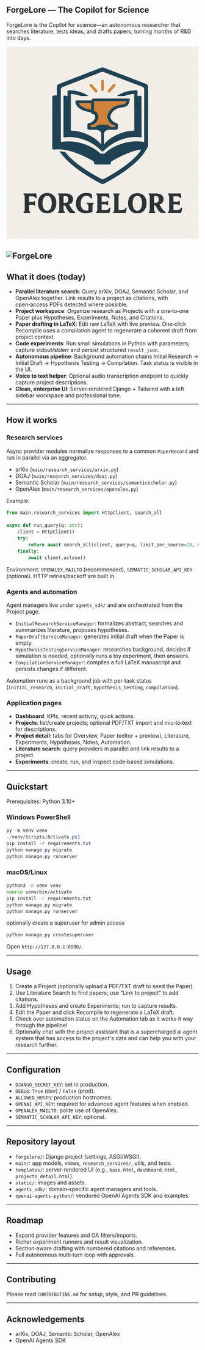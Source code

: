 ## ForgeLore — The Copilot for Science

ForgeLore is the Copilot for science—an autonomous researcher that searches literature, tests ideas, and drafts papers, turning months of R&D into days.

![ForgeLore](static/images/forge_lore_logo.png)

<!-- shield of the website! https://forgelore.ca -->

![ForgeLore](https://forgelore.ca)
---

## What it does (today)
- **Parallel literature search**: Query arXiv, DOAJ, Semantic Scholar, and OpenAlex together. Link results to a project as citations, with open‑access PDFs detected where possible.
- **Project workspace**: Organize research as Projects with a one‑to‑one Paper plus Hypotheses, Experiments, Notes, and Citations.
- **Paper drafting in LaTeX**: Edit raw LaTeX with live preview. One‑click Recompile uses a compilation agent to regenerate a coherent draft from project context.
- **Code experiments**: Run small simulations in Python with parameters; capture stdout/stderr and persist structured `result_json`.
- **Autonomous pipeline**: Background automation chains Initial Research → Initial Draft → Hypothesis Testing → Compilation. Task status is visible in the UI.
- **Voice to text helper**: Optional audio transcription endpoint to quickly capture project descriptions.
- **Clean, enterprise UI**: Server‑rendered Django + Tailwind with a left sidebar workspace and professional tone.

---

## How it works

### Research services
Async provider modules normalize responses to a common `PaperRecord` and run in parallel via an aggregator.

- arXiv (`main/research_services/arxiv.py`)
- DOAJ (`main/research_services/doaj.py`)
- Semantic Scholar (`main/research_services/semanticscholar.py`)
- OpenAlex (`main/research_services/openalex.py`)

Example:
```python
from main.research_services import HttpClient, search_all

async def run_query(q: str):
    client = HttpClient()
    try:
        return await search_all(client, query=q, limit_per_source=10, mailto="you@example.com")
    finally:
        await client.aclose()
```

Environment: `OPENALEX_MAILTO` (recommended), `SEMANTIC_SCHOLAR_API_KEY` (optional). HTTP retries/backoff are built in.

### Agents and automation
Agent managers live under `agents_sdk/` and are orchestrated from the Project page.

- `InitialResearchServiceManager`: formalizes abstract, searches and summarizes literature, proposes hypotheses.
- `PaperDraftServiceManager`: generates initial draft when the Paper is empty.
- `HypothesisTestingServiceManager`: researches background, decides if simulation is needed, optionally runs a toy experiment, then answers.
- `CompilationServiceManager`: compiles a full LaTeX manuscript and persists changes if different.

Automation runs as a background job with per‑task status (`initial_research`, `initial_draft`, `hypothesis_testing`, `compilation`).

### Application pages
- **Dashboard**: KPIs, recent activity, quick actions.
- **Projects**: list/create projects; optional PDF/TXT import and mic‑to‑text for descriptions.
- **Project detail**: tabs for Overview, Paper (editor + preview), Literature, Experiments, Hypotheses, Notes, Automation.
- **Literature search**: query providers in parallel and link results to a project.
- **Experiments**: create, run, and inspect code‑based simulations.

---

## Quickstart

Prerequisites: Python 3.10+

### Windows PowerShell
```powershell
py -m venv venv
./venv/Scripts/Activate.ps1
pip install -r requirements.txt
python manage.py migrate
python manage.py runserver
```

### macOS/Linux
```bash
python3 -m venv venv
source venv/bin/activate
pip install -r requirements.txt
python manage.py migrate
python manage.py runserver
```

optionally create a superuser for admin access
```bash
python manage.py createsuperuser
```

Open `http://127.0.0.1:8000/`.

---

## Usage
1. Create a Project (optionally upload a PDF/TXT draft to seed the Paper).
2. Use Literature Search to find papers; use “Link to project” to add citations.
3. Add Hypotheses and create Experiments; run to capture results.
4. Edit the Paper and click Recompile to regenerate a LaTeX draft.
5. Check over automation status on the Automation tab as it works it way through the pipeline!
6. Optionally chat with the project assistant that is a supercharged ai agent system that has access to the project's data and can help you with your research further.

---

## Configuration
- `DJANGO_SECRET_KEY`: set in production.
- `DEBUG`: `True` (dev) / `False` (prod).
- `ALLOWED_HOSTS`: production hostnames.
- `OPENAI_API_KEY`: required for advanced agent features when enabled.
- `OPENALEX_MAILTO`: polite use of OpenAlex.
- `SEMANTIC_SCHOLAR_API_KEY`: optional.

---

## Repository layout
- `forgelore/`: Django project (settings, ASGI/WSGI).
- `main/`: app models, views, `research_services/`, utils, and tests.
- `templates/`: server‑rendered UI (e.g., `base.html`, `dashboard.html`, `projects_detail.html`).
- `static/`: images and assets.
- `agents_sdk/`: domain‑specific agent managers and tools.
- `openai-agents-python/`: vendored OpenAI Agents SDK and examples.

---

## Roadmap
- Expand provider features and OA filters/imports.
- Richer experiment runners and result visualization.
- Section‑aware drafting with numbered citations and references.
- Full autonomous multi‑turn loop with approvals.

---

## Contributing
Please read `CONTRIBUTING.md` for setup, style, and PR guidelines.

---

## Acknowledgements
- arXiv, DOAJ, Semantic Scholar, OpenAlex
- OpenAI Agents SDK


